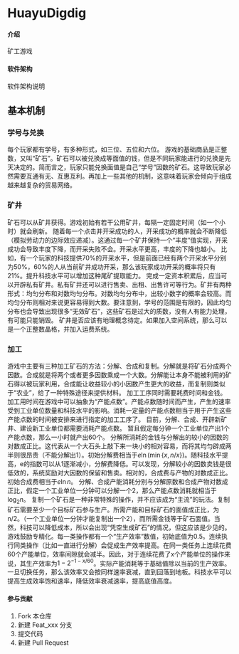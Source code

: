 # HuayuDigdig

#### 介绍
矿工游戏

#### 软件架构
软件架构说明

## 基本机制
### 学号与兑换
每个玩家都有学号，有多种形式，如三位、五位和六位。
游戏的基础商品是正整数，又叫“矿石”。矿石可以被兑换成等面值的钱，但是不同玩家能进行的兑换是先天决定的。简而言之，玩家只能兑换面值是自己“学号”因数的矿石。这导致玩家必然需要互通有无、互惠互利。再加上一些其他的机制，这意味着玩家会倾向于组成越来越复杂的贸易网络。
### 矿井
矿石可以从矿井获得。游戏初始有若干公用矿井，每隔一定固定时间（如一个小时）就会刷新。
随着每一个点击并开采成功的人，开采成功的概率就会不断降低（模拟劳动力的边际效应递减）。这通过每一个矿井保持一个“丰度”值实现，开采成功会导致丰度下降，而开采失败不会。开采水平更高，丰度的下降也越小。
比如，有一个玩家的科技提供70%的开采水平，但是前面已经有两个开采水平分别为50%，60%的人从当前矿井成功开采，那么该玩家成功开采的概率将只有21%。提升科技水平可以增加这种尾矿提取能力。
完成一定资本积累后，应当可以开辟私有矿井。私有矿井还可以进行售卖、出租、出售许可等行为。矿井有两种形式：均匀分布和对数均匀分布。对数均匀分布中，出较小数字的概率会较高。而均匀分布则相对来说更容易得到大数。要注意到，学号的范围是有限的，因此均匀分布也会导致出现很多“无效矿石”，这些矿石是过大的质数，没有人有能力处理，有可能只能销毁。
矿井是否应该有地理概念待定。如果加入空间系统，那么可以是一个正整数晶格，并加入运费系统。


### 加工
游戏中主要有三种加工矿石的方法：分解、合成和复制。分解就是将矿石分成两个因数。合成就是将两个或者更多因数乘成一个大数。分解能让本身不能被利用的矿石得以被玩家利用，合成能让收益较小的小因数产生更大的收益，而复制则类似于“农业”，给了一种特殊途径来提供材料。
加工工序同时需要耗费时间和金钱。加工用时间在游戏中可以抽象为“产能点数”。产能点数随时间而产生，产生的速率受到工业单位数量和科技水平的影响。消耗一定量的产能点数相当于用于产生这些产能点数的时间被安排来进行指定的加工工序了。
目前，分解、合成、开辟新矿井、建设新工业单位都需要消耗产能点数。
暂且假定每分钟一个工业单位产出1个产能点数，那么一小时就产出60个。
分解所消耗的金钱与分解出的较小的因数的对数成正比。这代表从一个大石头上敲下来一块小的相对容易，而将其均匀辟成两半则很昂贵（不能分解出1）。初始分解费相当于$e\ln(\min\{x,n/x\})$。随科技水平提高，e的指数可以从1逐渐减小，分解费降低。可以发现，分解较小的因数卖钱是很低效的，系统奖励对大因数的保留和售卖。相对的，合成费与产物的对数成正比。初始合成费相当于$e \ln n$。
分解、合成产能消耗分别与分解原数和合成产物对数成正比，假定一个工业单位一分钟可以分解一个2，那么产能点数消耗就相当于$\log_2 n$。
复制一个矿石是一种非常特殊的操作，并不应该成为“主流”的玩法。复制矿石需要至少一个目标矿石参与生产。所需产能和目标矿石的面值成正比，为n/2。（一个工业单位一分钟才能复制出一个2），而所需金钱等于矿石面值。当然，科技可以降低成本，所以会出现“凭空生成矿石”的情况，但这应该是少见的。
游戏鼓励专精化。每一类操作都有一个“生产效率”数值，初始底值为0.5。连续执行同类操作（比如一直进行分解）会促成生产效率提高。在同一类任务上连续花费60个产能单位，效率间隙就会减半。因此，对于连续花费了x个产能单位的操作来说，其生产效率为$1-2^{-1-x/60}$。实际产能消耗等于基础值除以当前的生产效率。一旦切换任务，那么该效率又会按同样速率衰减，直到回落到地板。科技水平可以提高生成效率饱和速率，降低效率衰减速率，提高底值高度。



#### 参与贡献

1.  Fork 本仓库
2.  新建 Feat_xxx 分支
3.  提交代码
4.  新建 Pull Request




